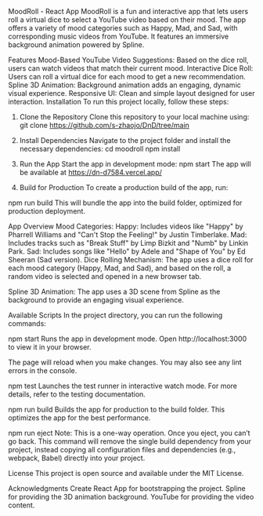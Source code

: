 MoodRoll - React App
MoodRoll is a fun and interactive app that lets users roll a virtual dice to select a YouTube video based on their mood. The app offers a variety of mood categories such as Happy, Mad, and Sad, with corresponding music videos from YouTube. It features an immersive background animation powered by Spline.

Features
Mood-Based YouTube Video Suggestions: Based on the dice roll, users can watch videos that match their current mood.
Interactive Dice Roll: Users can roll a virtual dice for each mood to get a new recommendation.
Spline 3D Animation: Background animation adds an engaging, dynamic visual experience.
Responsive UI: Clean and simple layout designed for user interaction.
Installation
To run this project locally, follow these steps:

1. Clone the Repository
Clone this repository to your local machine using:
git clone https://github.com/s-zhaojo/DnD/tree/main

2. Install Dependencies
Navigate to the project folder and install the necessary dependencies:
cd moodroll
npm install

3. Run the App
Start the app in development mode:
npm start
The app will be available at https://dn-d7584.vercel.app/

4. Build for Production
To create a production build of the app, run:

npm run build
This will bundle the app into the build folder, optimized for production deployment.

App Overview
Mood Categories:
Happy: Includes videos like "Happy" by Pharrell Williams and "Can't Stop the Feeling!" by Justin Timberlake.
Mad: Includes tracks such as "Break Stuff" by Limp Bizkit and "Numb" by Linkin Park.
Sad: Includes songs like "Hello" by Adele and "Shape of You" by Ed Sheeran (Sad version).
Dice Rolling Mechanism:
The app uses a dice roll for each mood category (Happy, Mad, and Sad), and based on the roll, a random video is selected and opened in a new browser tab.

Spline 3D Animation:
The app uses a 3D scene from Spline as the background to provide an engaging visual experience.

Available Scripts
In the project directory, you can run the following commands:

npm start
Runs the app in development mode. Open http://localhost:3000 to view it in your browser.

The page will reload when you make changes. You may also see any lint errors in the console.

npm test
Launches the test runner in interactive watch mode. For more details, refer to the testing documentation.

npm run build
Builds the app for production to the build folder. This optimizes the app for the best performance.

npm run eject
Note: This is a one-way operation. Once you eject, you can’t go back. This command will remove the single build dependency from your project, instead copying all configuration files and dependencies (e.g., webpack, Babel) directly into your project.

License
This project is open source and available under the MIT License.

Acknowledgments
Create React App for bootstrapping the project.
Spline for providing the 3D animation background.
YouTube for providing the video content.
